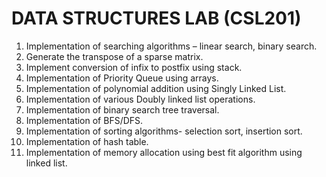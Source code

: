 # DATA STRUCTURES LAB (CSL201)

1. Implementation of searching algorithms – linear search, binary search.
2. Generate the transpose of a sparse matrix.
3. Implement conversion of infix to postfix using stack.
4. Implementation of Priority Queue using arrays.	
5. Implementation of polynomial addition using Singly Linked List.	
6. Implementation of various Doubly linked list operations.
7. Implementation of binary search  tree traversal.
8. Implementation of BFS/DFS.
9. Implementation of sorting algorithms- selection sort, insertion sort.
10. Implementation of hash table.
11. Implementation of memory allocation using best fit algorithm using linked list.
